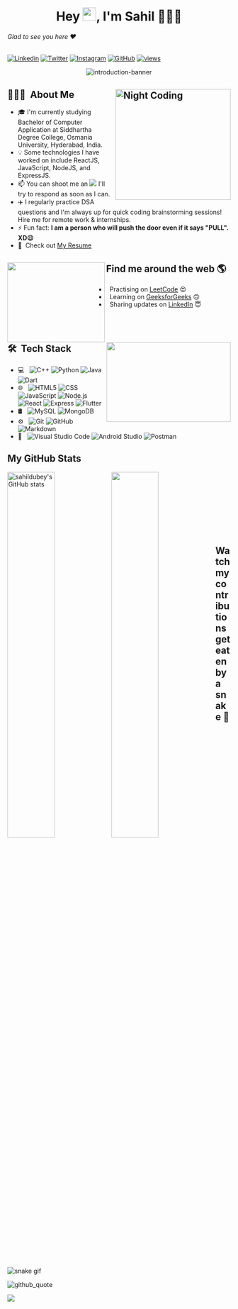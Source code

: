 <!-- Greetings -->

<h1 align="center">Hey <img src="https://raw.githubusercontent.com/aemmadi/aemmadi/master/wave.gif" width="30px">, I'm Sahil 👨🏾‍💻</h1>  

###### Glad to see you here :heart:
[![Linkedin](https://img.shields.io/badge/-LinkedIn-blue?style=plastic&logo=Linkedin&logoColor=white&link=https://www.linkedin.com/in/sahil-dubey/)](https://www.linkedin.com/in/sahil-dubey/)
[![Twitter](https://img.shields.io/badge/-Twitter-%231DA1F2.svg?style=plastic&logo=twitter&logoColor=white&link=https://www.twitter.com/sahildubey_/)](https://www.twitter.com/sahildubey_/)
[![Instagram](https://img.shields.io/badge/-Instagram-red?style=plastic&logo=Instagram&logoColor=white&link=https://www.instagram.com/sahil__dubey/)](https://www.instagram.com/sahil__dubey/)
[![GitHub](https://img.shields.io/badge/-Github-%23100000.svg?&style=plastic&logo=github&logoColor=white&link=https://www.github.com/sahildubeydev/)](https://www.github.com/sahildubeydev/)
[![views](https://komarev.com/ghpvc/?username=sahildubeydev&label=Profile%20views&color=0e75b6&style=plastic)](https://github.com/sahildubeydev)

<div align="center">
<img src="https://user-images.githubusercontent.com/48377225/195859571-3d495929-37b3-4585-a635-399b053cd07d.gif" alt="introduction-banner" />
</div>

<!-- About Me -->
## 👨🏾‍💻 &nbsp;About Me<img alt="Night Coding" width="260px" height="250px" src="https://user-images.githubusercontent.com/48377225/194701589-8848ee86-034d-44e3-b05d-f7135b9a65f8.gif" align="right"/>

- 🎓&nbsp;I'm currently studying Bachelor of Computer Application at Siddhartha Degree College, Osmania University, Hyderabad, India.
- 💡&nbsp;Some technologies I have worked on include ReactJS, JavaScript, NodeJS, and ExpressJS.  
- 📫&nbsp;You can shoot me an [<img src ="https://img.shields.io/badge/Email-Here-%23E4405F.svg?&style=plastic&logo=&logoColor=white%22">](mailto:dsahil.contact@gmail.com) I'll try to respond as soon as I can.
- ✈️&nbsp;I regularly practice DSA questions and I'm always up for quick coding brainstorming sessions! Hire me for remote work & internships.
- ⚡&nbsp;Fun fact: **I am a person who will push the door even if it says \"PULL\". XD😉**
- 📃&nbsp; Check out <a href="https://drive.google.com/file/d/1SWDreo0FSii8xfr7xwB0pt5ExVcypnQd/view?usp=share_link" target="_blank">My Resume</a>
<!-- <img alt="Degree" width="50px" height="50px" src="https://user-images.githubusercontent.com/48377225/194800441-9cd5c1ef-117c-414a-91e7-6a44c3428143.mp4"/> -->

<!-- Find Me -->
## Find me around the web 🌎<a href="https://www.linkedin.com/in/sahil-dubey/"></a><img align="left" width="220px" height="180px" src="https://user-images.githubusercontent.com/48377225/194701811-9ec16f0b-e6a0-4dd1-b0fe-12924f310428.gif"></a>

- &nbsp;&nbsp;Practising on <a href="https://leetcode.com/sahildubey/">LeetCode</a> 😍
- &nbsp;&nbsp;Learning on <a href="https://auth.geeksforgeeks.org/user/sahil_dubey/">GeeksforGeeks</a> 🙃
- &nbsp;&nbsp;Sharing updates on <a href="https://www.linkedin.com/in/sahil-dubey/">LinkedIn</a> 😇

<br/><br/>

<!-- Tech Stack -->
## 🛠 &nbsp;Tech Stack <a href="https://www.linkedin.com/in/sahil-dubey/"><img align="right" width="280px" height="180px" src="https://user-images.githubusercontent.com/48377225/194987989-ec089b99-a858-48f9-a1c9-cdeecb1e9079.gif"></a>


- 💻 &nbsp;
  ![C++](https://img.shields.io/badge/-C++-333333?style=plastic&logo=C%2B%2B&logoColor=00599C)
  ![Python](https://img.shields.io/badge/-Python-333333?style=plastic&logo=python&logoColor=4B8BBE)
  ![Java](https://img.shields.io/badge/-Java-333333?style=plastic&logo=java&logoColor=f89820)
  ![Dart](https://img.shields.io/badge/-Dart-333333?style=plastic&logo=dart&logoColor=4597ce)
- 🌐 &nbsp;
  ![HTML5](https://img.shields.io/badge/-HTML5-333333?style=plastic&logo=HTML5)
  ![CSS](https://img.shields.io/badge/-CSS-333333?style=plastic&logo=CSS3&logoColor=1572B6)
  ![JavaScript](https://img.shields.io/badge/-JavaScript-333333?style=plastic&logo=javascript)
  ![Node.js](https://img.shields.io/badge/-Node.js-333333?style=plastic&logo=node.js)
  ![React](https://img.shields.io/badge/-React-333333?style=plastic&logo=react)
  ![Express](https://img.shields.io/badge/-Express-333333?style=plastic&logo=express)
  ![Flutter](https://img.shields.io/badge/-Flutter-333333?style=plastic&logo=flutter&logoColor=4597ce)
- 🛢 &nbsp;
  ![MySQL](https://img.shields.io/badge/-MySQL-333333?style=plastic&logo=mysql)
  ![MongoDB](https://img.shields.io/badge/MongoDB-333333?style=plastic&logo=mongodb)
- ⚙️ &nbsp;
  ![Git](https://img.shields.io/badge/-Git-333333?style=plastic&logo=git)
  ![GitHub](https://img.shields.io/badge/-GitHub-333333?style=plastic&logo=github)
  ![Markdown](https://img.shields.io/badge/-Markdown-333333?style=plastic&logo=markdown)
- 🔧 &nbsp;
  ![Visual Studio Code](https://img.shields.io/badge/-Visual%20Studio%20Code-333333?style=plastic&logo=visual-studio-code&logoColor=007ACC)
  ![Android Studio](https://img.shields.io/badge/-Android%20Studio-333333?style=plastic&logo=android-studio&logoColor=(666666,FFFFFF,CCCCCC,669933))
  ![Postman](https://img.shields.io/badge/-Postman-333333?style=plastic&logo=postman&logoColor=EF5B25)
 
<!--Contribution-->
## My GitHub Stats
<div>
<a href="http://www.github.com/sahildubeydev"><img align="left" width="46%" src="https://github-readme-stats.vercel.app/api?username=sahildubeydev&show_icons=true&hide=&count_private=true&title_color=0891b2&text_color=ffffff&icon_color=0891b2&bg_color=171717&hide_border=true&show_icons=true" alt="sahildubey's GitHub stats" /></a>

<a href="http://www.github.com/sahildubeydev"><img img align="left" width="46%" src="https://github-readme-streak-stats.herokuapp.com/?user=sahildubeydev&stroke=ffffff&background=171717&ring=0891b2&fire=0891b2&currStreakNum=ffffff&currStreakLabel=0891b2&sideNums=ffffff&sideLabels=ffffff&dates=ffffff&hide_border=true" /></a>
<div/>

<br/><br/><br/><br/><br/><br/><br/><br/>
 
 <!--
<a href="http://www.github.com/sahildubeydev"><img src="https://activity-graph.herokuapp.com/graph?username=sahildubeydev&bg_color=171717&color=ffffff&line=0891b2&point=ffffff&area_color=171717&area=true&hide_border=true&custom_title=GitHub%20Commits%20Graph" alt="GitHub Commits Graph" /></a>
-->

<!-- Snake -->
## Watch my contributions get eaten by a snake 🐍
![snake gif](https://github.com/sahildubeydev/sahildubeydev/blob/output/github-contribution-grid-snake.svg)

![github_quote](https://user-images.githubusercontent.com/48377225/199230627-a4112065-3047-4656-8ea2-c5b121a71347.png)

[![](https://img.shields.io/badge/Made%20With%20❤️%20By-sahildubey-red.svg?&style=plastic)](https://github.com/sahildubey)
